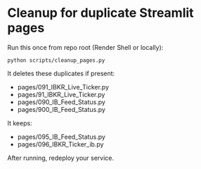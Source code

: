 # Cleanup for duplicate Streamlit pages

Run this once from repo root (Render Shell or locally):

```
python scripts/cleanup_pages.py
```

It deletes these duplicates if present:
- pages/091_IBKR_Live_Ticker.py
- pages/91_IBKR_Live_Ticker.py
- pages/090_IB_Feed_Status.py
- pages/900_IB_Feed_Status.py

It keeps:
- pages/095_IB_Feed_Status.py
- pages/096_IBKR_Ticker_ib.py

After running, redeploy your service.
